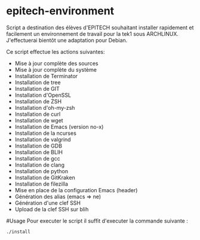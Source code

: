 # epitech-environment
Script a destination des élèves d'EPITECH souhaitant installer rapidement et facilement un environnement de travail pour la tek1 sous ARCHLINUX.
J'effectuerai bientôt une adaptation pour Debian.

Ce script effectue les actions suivantes:

- Mise à jour complète des sources
- Mise à jour complète du système
- Installation de Terminator
- Installation de tree
- Installation de GIT
- Installation d'OpenSSL
- Installation de ZSH
- Installation d'oh-my-zsh
- Installation de curl
- Installation de wget
- Installation de Emacs (version no-x)
- Installation de la ncurses
- Installation de valgrind
- Installation de GDB
- Installation de BLIH
- Installation de gcc
- Installation de clang
- Installation de python
- Installation de GitKraken
- Installation de filezilla
- Mise en place de la configuration Emacs (header)
- Génération des alias (emacs => ne)
- Génération d'une clef SSH
- Upload de la clef SSH sur blih

#Usage
Pour executer le script il suffit d'executer la commande suivante :
```
./install
```
